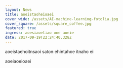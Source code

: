 ```yaml
---
layout: News
title: aoeistaoheioaei
cover_wide: /assets/AI-machine-learning-fotolia.jpg
cover_square: /assets/square_coffee.jpg
featured: true
ingress: aoesiaoetiao one aoeie
date: 2017-09-19T22:24:40.328Z
---
```

aoeistaehoitnsaoi saton ehintahoe itnaho ei

aoeiaoeioaei
